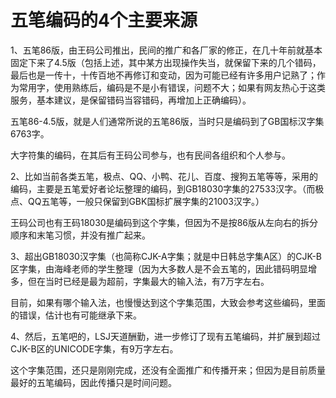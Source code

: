 
# 五笔编码的4个主要来源

1、五笔86版，由王码公司推出，民间的推广和各厂家的修正，在几十年前就基本固定下来了4.5版（包括上述，其中某方出现操作失当，就保留下来的几个错码，最后也是一传十，十传百地不再修订和变动，因为可能已经有许多用户记熟了；作为常用字，使用熟练后，编码是不是小有错误，问题不大；如果有网友热心于这类服务，基本建议，是保留错码当容错码，再增加上正确编码）。

五笔86-4.5版，就是人们通常所说的五笔86版，当时只是编码到了GB国标汉字集6763字。

大字符集的编码，在其后有王码公司参与，也有民间各组织和个人参与。

2、比如当前各类五笔，极点、QQ、小鸭、花儿、百度、搜狗五笔等等，采用的编码，主要是五笔爱好者论坛整理的编码，到GB18030字集的27533汉字。（而极点、QQ五笔等，一般只保留到GBK国标扩展字集的21003汉字。）

王码公司也有王码18030是编码到这个字集，但因为不是按86版从左向右的拆分顺序和末笔习惯，并没有推广起来。

3、超出GB18030汉字集（也简称CJK-A字集；就是中日韩总字集A区）的CJK-B区字集，由海峰老师的学生整理（因为大多数人是不会五笔的，因此错码明显增多，但在当时已经是最为超前，字集最大的输入法，有7万字左右。

目前，如果有哪个输入法，也慢慢达到这个字集范围，大致会参考这些编码，里面的错误，估计也有可能继承下来。

4、然后，五笔吧的，LSJ天道酬勤，进一步修订了现有五笔编码，并扩展到超过CJK-B区的UNICODE字集，有9万字左右。

这个字集范围，还只是刚刚完成，还没有全面推广和传播开来；但因为是目前质量最好的五笔编码，因此传播只是时间问题。
